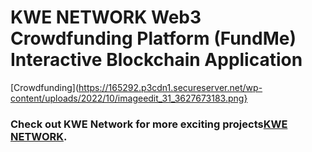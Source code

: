 # KWE NETWORK Web3 Crowdfunding Platform (FundMe) Interactive Blockchain Application
[Crowdfunding](https://165292.p3cdn1.secureserver.net/wp-content/uploads/2022/10/imageedit_31_3627673183.png}

### Check out KWE Network for more exciting projects[KWE NETWORK](https://www.kwe.network).
